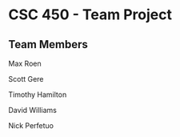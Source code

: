 # CSC 450 - Team Project
## Team Members

Max Roen

Scott Gere

Timothy Hamilton

David Williams

Nick Perfetuo